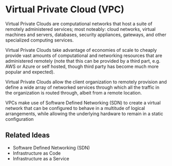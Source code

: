 # Virtual Private Cloud (VPC)

Virtual Private Clouds are computational networks that host a suite of remotely administered services; most noteably: cloud networks, virtual machines and servers, databases, security appliances, gateways, and other specialized computing services.

Virtual Private Clouds take advantage of economies of scale to cheaply provide vast amounts of computational and networking resources that are administered remotely (note that this can be provided by a third part, e.g. AWS or Azure or self hosted, though third party has become much more popular and expected).

Virtual Private Clouds allow the client organization to remotely provision and define a wide array of networked services through which all the traffic in the organization is routed through, albeit from a remote location.

VPCs make use of Software Defined Networking (SDN) to create a virtual network that can be configured to behave in a multitude of logical arrangements, while allowing the underlying hardware to remain in a static configuration

## Related Ideas

* Software Defined Networking (SDN)
* Infrastructure as Code
* Infrastructure as a Service